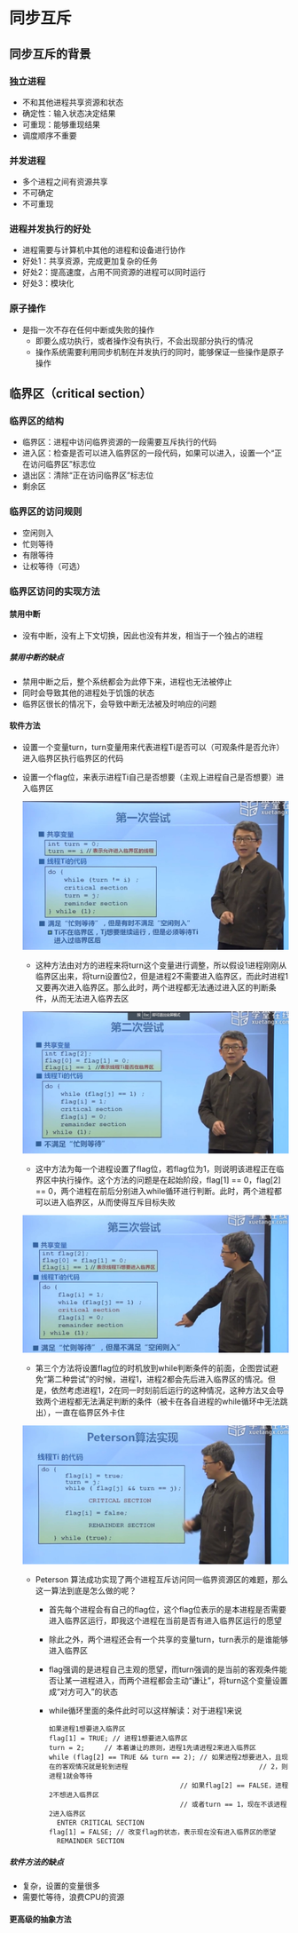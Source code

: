 # 同步互斥

## 同步互斥的背景

### 独立进程

- 不和其他进程共享资源和状态
- 确定性：输入状态决定结果
- 可重现：能够重现结果
- 调度顺序不重要

### 并发进程

- 多个进程之间有资源共享
- 不可确定
- 不可重现

### 进程并发执行的好处

- 进程需要与计算机中其他的进程和设备进行协作
- 好处1：共享资源，完成更加复杂的任务
- 好处2：提高速度，占用不同资源的进程可以同时运行
- 好处3：模块化

### 原子操作

- 是指一次不存在任何中断或失败的操作
  - 即要么成功执行，或者操作没有执行，不会出现部分执行的情况
  - 操作系统需要利用同步机制在并发执行的同时，能够保证一些操作是原子操作

## 临界区（critical section）

### 临界区的结构

- 临界区：进程中访问临界资源的一段需要互斥执行的代码
- 进入区：检查是否可以进入临界区的一段代码，如果可以进入，设置一个“正在访问临界区”标志位
- 退出区：清除“正在访问临界区”标志位
- 剩余区

### 临界区的访问规则

- 空闲则入
- 忙则等待
- 有限等待
- 让权等待（可选）

### 临界区访问的实现方法

#### 禁用中断

- 没有中断，没有上下文切换，因此也没有并发，相当于一个独占的进程
##### 禁用中断的缺点
  - 禁用中断之后，整个系统都会为此停下来，进程也无法被停止
  - 同时会导致其他的进程处于饥饿的状态
  - 临界区很长的情况下，会导致中断无法被及时响应的问题

#### 软件方法

- 设置一个变量turn，turn变量用来代表进程Ti是否可以（可观条件是否允许）进入临界区执行临界区的代码

- 设置一个flag位，来表示进程Ti自己是否想要（主观上进程自己是否想要）进入临界区

  ![try 1, 只有turn位](./pics/try_1.jpg)

  - 这种方法由对方的进程来将turn这个变量进行调整，所以假设1进程刚刚从临界区出来，将turn设置位2，但是进程2不需要进入临界区，而此时进程1又要再次进入临界区。那么此时，两个进程都无法通过进入区的判断条件，从而无法进入临界去区

  ![try 2, 只有flag位](./pics/try_2.jpg)

  - 这中方法为每一个进程设置了flag位，若flag位为1，则说明该进程正在临界区中执行操作。这个方法的问题是在起始阶段，flag[1] == 0，flag[2] == 0，两个进程在前后分别进入while循环进行判断。此时，两个进程都可以进入临界区，从而使得互斥目标失败

  ![try 3,将设置flag位的时机放到while判断条件的前面](./pics/try_3.jpg)

  - 第三个方法将设置flag位的时机放到while判断条件的前面，企图尝试避免“第二种尝试”的时候，进程1，进程2都会先后进入临界区的情况。但是，依然考虑进程1，2在同一时刻前后运行的这种情况，这种方法又会导致两个进程都无法满足判断的条件（被卡在各自进程的while循环中无法跳出），一直在临界区外卡住

  ![peterson algorithm](./pics/peterson_algorithm.jpg)

  - Peterson 算法成功实现了两个进程互斥访问同一临界资源区的难题，那么这一算法到底是怎么做的呢？

    - 首先每个进程会有自己的flag位，这个flag位表示的是本进程是否需要进入临界区运行，即我这个进程在当前是否有进入临界区运行的愿望

    - 除此之外，两个进程还会有一个共享的变量turn，turn表示的是谁能够进入临界区

    - flag强调的是进程自己主观的愿望，而turn强调的是当前的客观条件能否让某一进程进入，而两个进程都会主动“谦让”，将turn这个变量设置成“对方可入”的状态

    - while循环里面的条件此时可以这样解读：对于进程1来说

      ```
      如果进程1想要进入临界区
      flag[1] = TRUE; // 进程1想要进入临界区
      turn = 2;	    // 本着谦让的原则，进程1先请进程2来进入临界区
      while (flag[2] == TRUE && turn == 2); // 如果进程2想要进入，且现在的客观情况就是轮到进程									// 2，则进程1就会等待
      								   // 如果flag[2] == FALSE，进程2不想进入临界区
      								   // 或者turn == 1，现在不该进程2进入临界区
      	ENTER CRITICAL SECTION
      flag[1] = FALSE; // 改变flag的状态，表示现在没有进入临界区的愿望
      	REMAINDER SECTION
      ```

##### 软件方法的缺点

  - 复杂，设置的变量很多
  - 需要忙等待，浪费CPU的资源

#### 更高级的抽象方法